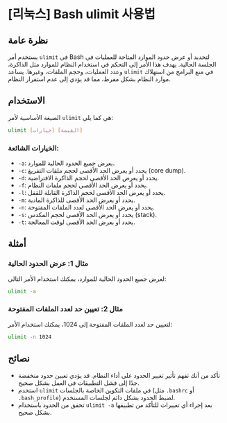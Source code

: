 # [리눅스] Bash ulimit 사용법

## نظرة عامة
يستخدم أمر `ulimit` في Bash لتحديد أو عرض حدود الموارد المتاحة للعمليات في الجلسة الحالية. يهدف هذا الأمر إلى التحكم في استخدام النظام للموارد مثل الذاكرة، وعدد العمليات، وحجم الملفات، وغيرها. يساعد `ulimit` في منع البرامج من استهلاك موارد النظام بشكل مفرط، مما قد يؤدي إلى عدم استقرار النظام.

## الاستخدام
الصيغة الأساسية لأمر `ulimit` هي كما يلي:

```bash
ulimit [خيارات] [القيمة]
```

### الخيارات الشائعة:
- `-a`: يعرض جميع الحدود الحالية للموارد.
- `-c`: يحدد أو يعرض الحد الأقصى لحجم ملفات التفريغ (core dump).
- `-d`: يحدد أو يعرض الحد الأقصى لحجم الذاكرة الافتراضية.
- `-f`: يحدد أو يعرض الحد الأقصى لحجم ملفات النظام.
- `-l`: يحدد أو يعرض الحد الأقصى لحجم الذاكرة القابلة للقفل.
- `-m`: يحدد أو يعرض الحد الأقصى للذاكرة المادية.
- `-n`: يحدد أو يعرض الحد الأقصى لعدد الملفات المفتوحة.
- `-s`: يحدد أو يعرض الحد الأقصى لحجم المكدس (stack).
- `-t`: يحدد أو يعرض الحد الأقصى لوقت المعالجة.

## أمثلة
### مثال 1: عرض الحدود الحالية
لعرض جميع الحدود الحالية للموارد، يمكنك استخدام الأمر التالي:

```bash
ulimit -a
```

### مثال 2: تعيين حد لعدد الملفات المفتوحة
لتعيين حد لعدد الملفات المفتوحة إلى 1024، يمكنك استخدام الأمر:

```bash
ulimit -n 1024
```

## نصائح
- تأكد من أنك تفهم تأثير تغيير الحدود على أداء النظام. قد يؤدي تعيين حدود منخفضة جدًا إلى فشل التطبيقات في العمل بشكل صحيح.
- استخدم `ulimit` في ملفات التكوين الخاصة بالجلسات (مثل `.bashrc` أو `.bash_profile`) لضبط الحدود بشكل دائم لجلسات المستخدم.
- تحقق من الحدود باستخدام `ulimit -a` بعد إجراء أي تغييرات للتأكد من تطبيقها بشكل صحيح.